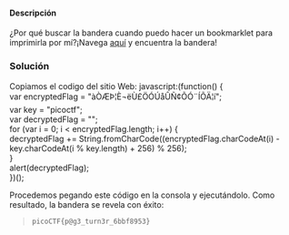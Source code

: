 #### Descripción

¿Por qué buscar la bandera cuando puedo hacer un bookmarklet para imprimirla por mí?¡Navega [aquí](http://titan.picoctf.net:49488/) y encuentra la bandera!

### Solución
Copiamos el codigo del sitio Web:
javascript:(function() {  
 var encryptedFlag = "àÒÆÞ¦È¬ëÙ£ÖÓÚåÛÑ¢ÕÓ¨ÍÕÄ¦í";  
 var key = "picoctf";  
 var decryptedFlag = "";  
 for (var i = 0; i < encryptedFlag.length; i++) {  
 decryptedFlag += String.fromCharCode((encryptedFlag.charCodeAt(i) - key.charCodeAt(i % key.length) + 256) % 256);  
 }  
 alert(decryptedFlag);  
})();

Procedemos pegando este código en la consola y ejecutándolo. Como resultado, la bandera se revela con éxito:

> `picoCTF{p@g3_turn3r_6bbf8953}`

